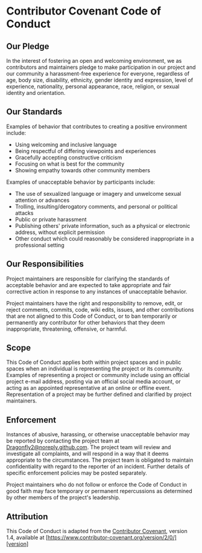 # Contributor Covenant Code of Conduct

## Our Pledge

In the interest of fostering an open and welcoming environment,
we as contributors and maintainers pledge to
make participation in our project and
our community a harassment-free experience for everyone,
regardless of age, body size,
disability, ethnicity, gender identity and expression,
level of experience, nationality,
personal appearance, race, religion,
or sexual identity and orientation.

## Our Standards

Examples of behavior that contributes to creating a positive environment include:

* Using welcoming and inclusive language
* Being respectful of differing viewpoints and experiences
* Gracefully accepting constructive criticism
* Focusing on what is best for the community
* Showing empathy towards other community members

Examples of unacceptable behavior by participants include:

* The use of sexualized language or imagery and unwelcome sexual attention or advances
* Trolling, insulting/derogatory comments, and personal or political attacks
* Public or private harassment
* Publishing others' private information,
  such as a physical or electronic address, without explicit permission
* Other conduct which could reasonably be considered inappropriate in
  a professional setting

## Our Responsibilities

Project maintainers are responsible for clarifying the standards of
acceptable behavior and are expected to take appropriate and
fair corrective action in response to any instances of unacceptable behavior.

Project maintainers have the right and responsibility to remove,
edit, or reject comments, commits, code, wiki edits, issues,
and other contributions that are not aligned to this Code of Conduct,
or to ban temporarily or permanently any contributor for
other behaviors that they deem inappropriate, threatening, offensive, or harmful.

## Scope

This Code of Conduct applies both within project spaces and in public
spaces when an individual is representing the project or its community.
Examples of representing a project or community include using an official
project e-mail address, posting via an official social media account,
or acting as an appointed representative at an online or offline event.
Representation of a project may be further defined and clarified by project maintainers.

## Enforcement

Instances of abusive, harassing, or otherwise unacceptable
behavior may be reported by contacting the project team at
<Dragonfly2@noreply.github.com>. The project team will review
and investigate all complaints, and will respond in a way
that it deems appropriate to the circumstances. The project team is
obligated to maintain confidentiality with regard to the reporter of an incident.
Further details of specific enforcement policies may be posted separately.

Project maintainers who do not follow or enforce the Code of
Conduct in good faith may face temporary or permanent repercussions as
determined by other members of the project's leadership.

## Attribution

This Code of Conduct is adapted from the [Contributor Covenant][homepage],
version 1.4, available at [https://www.contributor-covenant.org/version/2/0/][version]

[homepage]: https://contributor-covenant.org
[version]: https://www.contributor-covenant.org/version/2/0/
